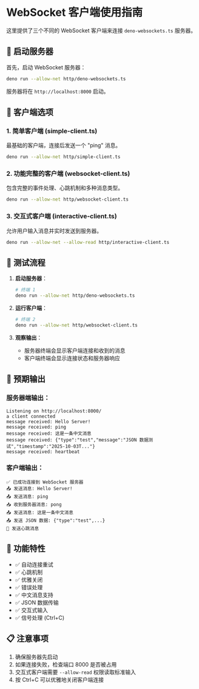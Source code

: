 # WebSocket 客户端使用指南

这里提供了三个不同的 WebSocket 客户端来连接 `deno-websockets.ts` 服务器。

## 🚀 启动服务器

首先，启动 WebSocket 服务器：

```bash
deno run --allow-net http/deno-websockets.ts
```

服务器将在 `http://localhost:8000` 启动。

## 📱 客户端选项

### 1. 简单客户端 (simple-client.ts)

最基础的客户端，连接后发送一个 "ping" 消息。

```bash
deno run --allow-net http/simple-client.ts
```

### 2. 功能完整的客户端 (websocket-client.ts)

包含完整的事件处理、心跳机制和多种消息类型。

```bash
deno run --allow-net http/websocket-client.ts
```

### 3. 交互式客户端 (interactive-client.ts)

允许用户输入消息并实时发送到服务器。

```bash
deno run --allow-net --allow-read http/interactive-client.ts
```

## 🧪 测试流程

1. **启动服务器**：
   ```bash
   # 终端 1
   deno run --allow-net http/deno-websockets.ts
   ```

2. **运行客户端**：
   ```bash
   # 终端 2
   deno run --allow-net http/websocket-client.ts
   ```

3. **观察输出**：
   - 服务器终端会显示客户端连接和收到的消息
   - 客户端终端会显示连接状态和服务器响应

## 📝 预期输出

### 服务器端输出：

```
Listening on http://localhost:8000/
a client connected
message received: Hello Server!
message received: ping
message received: 这是一条中文消息
message received: {"type":"test","message":"JSON 数据测试","timestamp":"2025-10-03T..."}
message received: heartbeat
```

### 客户端输出：

```
✅ 已成功连接到 WebSocket 服务器
📤 发送消息: Hello Server!
📤 发送消息: ping
📥 收到服务器消息: pong
📤 发送消息: 这是一条中文消息
📤 发送 JSON 数据: {"type":"test",...}
💓 发送心跳消息
```

## 🔧 功能特性

- ✅ 自动连接重试
- ✅ 心跳机制
- ✅ 优雅关闭
- ✅ 错误处理
- ✅ 中文消息支持
- ✅ JSON 数据传输
- ✅ 交互式输入
- ✅ 信号处理 (Ctrl+C)

## 📋 注意事项

1. 确保服务器先启动
2. 如果连接失败，检查端口 8000 是否被占用
3. 交互式客户端需要 `--allow-read` 权限读取标准输入
4. 按 Ctrl+C 可以优雅地关闭客户端连接
